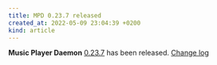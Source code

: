 ```yaml
---
title: MPD 0.23.7 released
created_at: 2022-05-09 23:04:39 +0200
kind: article
---
```


**Music Player Daemon** [0.23.7](/download/mpd/0.23/mpd-0.23.7.tar.xz) has been released.
[Change log](https://raw.githubusercontent.com/MusicPlayerDaemon/MPD/v0.23.7/NEWS)
